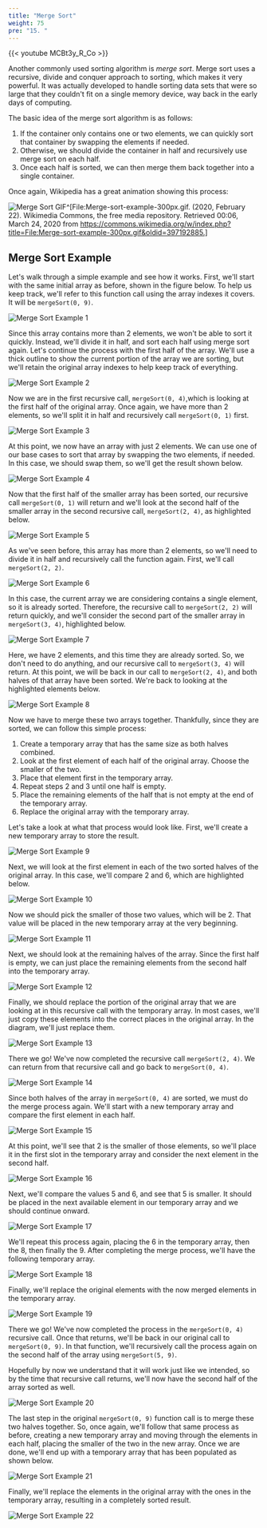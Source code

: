 ```yaml
---
title: "Merge Sort"
weight: 75
pre: "15. "
---
```

{{< youtube MCBt3y_R_Co  >}}

Another commonly used sorting algorithm is _merge sort_. Merge sort uses a recursive, divide and conquer approach to sorting, which makes it very powerful. It was actually developed to handle sorting data sets that were so large that they couldn't fit on a single memory device, way back in the early days of computing. 

The basic idea of the merge sort algorithm is as follows:

1. If the container only contains one or two elements, we can quickly sort that container by swapping the elements if needed. 
1. Otherwise, we should divide the container in half and recursively use merge sort on each half.
1. Once each half is sorted, we can then merge them back together into a single container. 

Once again, Wikipedia has a great animation showing this process:

![Merge Sort GIF](/images/7/7.15.merge.gif)^[File:Merge-sort-example-300px.gif. (2020, February 22). Wikimedia Commons, the free media repository. Retrieved 00:06, March 24, 2020 from https://commons.wikimedia.org/w/index.php?title=File:Merge-sort-example-300px.gif&oldid=397192885.]

## Merge Sort Example

Let's walk through a simple example and see how it works. First, we'll start with the same initial array as before, shown in the figure below. To help us keep track, we'll refer to this function call using the array indexes it covers. It will be `mergeSort(0, 9)`. 

![Merge Sort Example 1](/images/7/7.15.merge1.png)
 
Since this array contains more than 2 elements, we won't be able to sort it quickly. Instead, we'll divide it in half, and sort each half using merge sort again. Let's continue the process with the first half of the array. We'll use a thick outline to show the current portion of the array we are sorting, but we'll retain the original array indexes to help keep track of everything. 

![Merge Sort Example 2](/images/7/7.15.merge2.png)
 
Now we are in the first recursive call, `mergeSort(0, 4)`,which is looking at the first half of the original array. Once again, we have more than 2 elements, so we'll split it in half and recursively call `mergeSort(0, 1)` first.

![Merge Sort Example 3](/images/7/7.15.merge3.png)
 
At this point, we now have an array with just 2 elements. We can use one of our base cases to sort that array by swapping the two elements, if needed. In this case, we should swap them, so we'll get the result shown below. 
 
![Merge Sort Example 4](/images/7/7.15.merge4.png)

Now that the first half of the smaller array has been sorted, our recursive call `mergeSort(0, 1)` will return and we'll look at the second half of the smaller array in the second recursive call, `mergeSort(2, 4)`, as highlighted below.

![Merge Sort Example 5](/images/7/7.15.merge5.png)
 
As we've seen before, this array has more than 2 elements, so we'll need to divide it in half and recursively call the function again. First, we'll call `mergeSort(2, 2)`.

![Merge Sort Example 6](/images/7/7.15.merge6.png)
 
In this case, the current array we are considering contains a single element, so it is already sorted. Therefore, the recursive call to `mergeSort(2, 2)` will return quickly, and we'll consider the second part of the smaller array in `mergeSort(3, 4)`, highlighted below.

![Merge Sort Example 7](/images/7/7.15.merge7.png)
 
Here, we have 2 elements, and this time they are already sorted. So, we don't need to do anything, and our recursive call to `mergeSort(3, 4)` will return. At this point, we will be back in our call to `mergeSort(2, 4)`, and both halves of that array have been sorted. We're back to looking at the highlighted elements below. 

![Merge Sort Example 8](/images/7/7.15.merge8.png)
 
Now we have to merge these two arrays together. Thankfully, since they are sorted, we can follow this simple process:

1. Create a temporary array that has the same size as both halves combined.
1. Look at the first element of each half of the original array. Choose the smaller of the two.
1. Place that element first in the temporary array. 
1. Repeat steps 2 and 3 until one half is empty.
1. Place the remaining elements of the half that is not empty at the end of the temporary array.
1. Replace the original array with the temporary array. 

Let's take a look at what that process would look like. First, we'll create a new temporary array to store the result.

![Merge Sort Example 9](/images/7/7.15.merge9.png)
 
Next, we will look at the first element in each of the two sorted halves of the original array. In this case, we'll compare 2 and 6, which are highlighted below.

![Merge Sort Example 10](/images/7/7.15.merge10.png)
 
Now we should pick the smaller of those two values, which will be 2. That value will be placed in the new temporary array at the very beginning.

![Merge Sort Example 11](/images/7/7.15.merge11.png)
 
Next, we should look at the remaining halves of the array. Since the first half is empty, we can just place the remaining elements from the second half into the temporary array.

![Merge Sort Example 12](/images/7/7.15.merge12.png)

Finally, we should replace the portion of the original array that we are looking at in this recursive call with the temporary array. In most cases, we'll just copy these elements into the correct places in the original array. In the diagram, we'll just replace them. 

![Merge Sort Example 13](/images/7/7.15.merge13.png)
 
There we go! We've now completed the recursive call `mergeSort(2, 4)`. We can return from that recursive call and go back to `mergeSort(0, 4)`. 

![Merge Sort Example 14](/images/7/7.15.merge14.png)
 
Since both halves of the array in `mergeSort(0, 4)` are sorted, we must do the merge process again.  We'll start with a new temporary array and compare the first element in each half. 

![Merge Sort Example 15](/images/7/7.15.merge15.png)
 
At this point, we'll see that 2 is the smaller of those elements, so we'll place it in the first slot in the temporary array and consider the next element in the second half. 

![Merge Sort Example 16](/images/7/7.15.merge16.png)
 
Next, we'll compare the values 5 and 6, and see that 5 is smaller. It should be placed in the next available element in our temporary array and we should continue onward.

![Merge Sort Example 17](/images/7/7.15.merge17.png)

We'll repeat this process again, placing the 6 in the temporary array, then the 8, then finally the 9.  After completing the merge process, we'll have the following temporary array.

![Merge Sort Example 18](/images/7/7.15.merge18.png)
 
Finally, we'll replace the original elements with the now merged elements in the temporary array.

![Merge Sort Example 19](/images/7/7.15.merge19.png)
 
There we go! We've now completed the process in the `mergeSort(0, 4)` recursive call. Once that returns, we'll be back in our original call to `mergeSort(0, 9)`. In that function, we'll recursively call the process again on the second half of the array using `mergeSort(5, 9)`. 

Hopefully by now we understand that it will work just like we intended, so by the time that recursive call returns, we'll now have the second half of the array sorted as well.

![Merge Sort Example 20](/images/7/7.15.merge20.png)
 
The last step in the original `mergeSort(0, 9)` function call is to merge these two halves together. So, once again, we'll follow that same process as before, creating a new temporary array and moving through the elements in each half, placing the smaller of the two in the new array. Once we are done, we'll end up with a temporary array that has been populated as shown below. 

![Merge Sort Example 21](/images/7/7.15.merge21.png)
 
Finally, we'll replace the elements in the original array with the ones in the temporary array, resulting in a completely sorted result.

![Merge Sort Example 22](/images/7/7.15.merge22.png)
 
